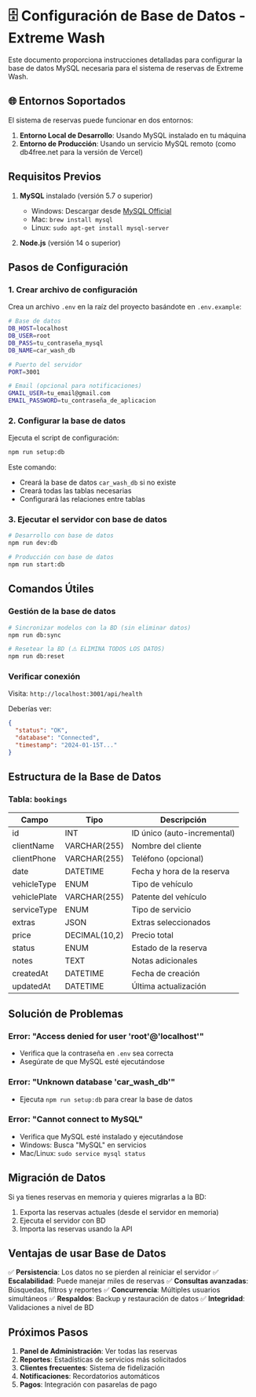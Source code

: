 # 🗄️ Configuración de Base de Datos - Extreme Wash

Este documento proporciona instrucciones detalladas para configurar la base de datos MySQL necesaria para el sistema de reservas de Extreme Wash.

## 🌐 Entornos Soportados

El sistema de reservas puede funcionar en dos entornos:

1. **Entorno Local de Desarrollo**: Usando MySQL instalado en tu máquina
2. **Entorno de Producción**: Usando un servicio MySQL remoto (como db4free.net para la versión de Vercel)

## Requisitos Previos

1. **MySQL** instalado (versión 5.7 o superior)
   - Windows: Descargar desde [MySQL Official](https://dev.mysql.com/downloads/installer/)
   - Mac: `brew install mysql`
   - Linux: `sudo apt-get install mysql-server`

2. **Node.js** (versión 14 o superior)

## Pasos de Configuración

### 1. Crear archivo de configuración

Crea un archivo `.env` en la raíz del proyecto basándote en `.env.example`:

```bash
# Base de datos
DB_HOST=localhost
DB_USER=root
DB_PASS=tu_contraseña_mysql
DB_NAME=car_wash_db

# Puerto del servidor
PORT=3001

# Email (opcional para notificaciones)
GMAIL_USER=tu_email@gmail.com
EMAIL_PASSWORD=tu_contraseña_de_aplicacion
```

### 2. Configurar la base de datos

Ejecuta el script de configuración:

```bash
npm run setup:db
```

Este comando:
- Creará la base de datos `car_wash_db` si no existe
- Creará todas las tablas necesarias
- Configurará las relaciones entre tablas

### 3. Ejecutar el servidor con base de datos

```bash
# Desarrollo con base de datos
npm run dev:db

# Producción con base de datos
npm run start:db
```

## Comandos Útiles

### Gestión de la base de datos

```bash
# Sincronizar modelos con la BD (sin eliminar datos)
npm run db:sync

# Resetear la BD (⚠️ ELIMINA TODOS LOS DATOS)
npm run db:reset
```

### Verificar conexión

Visita: `http://localhost:3001/api/health`

Deberías ver:
```json
{
  "status": "OK",
  "database": "Connected",
  "timestamp": "2024-01-15T..."
}
```

## Estructura de la Base de Datos

### Tabla: `bookings`

| Campo | Tipo | Descripción |
|-------|------|-------------|
| id | INT | ID único (auto-incremental) |
| clientName | VARCHAR(255) | Nombre del cliente |
| clientPhone | VARCHAR(255) | Teléfono (opcional) |
| date | DATETIME | Fecha y hora de la reserva |
| vehicleType | ENUM | Tipo de vehículo |
| vehiclePlate | VARCHAR(255) | Patente del vehículo |
| serviceType | ENUM | Tipo de servicio |
| extras | JSON | Extras seleccionados |
| price | DECIMAL(10,2) | Precio total |
| status | ENUM | Estado de la reserva |
| notes | TEXT | Notas adicionales |
| createdAt | DATETIME | Fecha de creación |
| updatedAt | DATETIME | Última actualización |

## Solución de Problemas

### Error: "Access denied for user 'root'@'localhost'"
- Verifica que la contraseña en `.env` sea correcta
- Asegúrate de que MySQL esté ejecutándose

### Error: "Unknown database 'car_wash_db'"
- Ejecuta `npm run setup:db` para crear la base de datos

### Error: "Cannot connect to MySQL"
- Verifica que MySQL esté instalado y ejecutándose
- Windows: Busca "MySQL" en servicios
- Mac/Linux: `sudo service mysql status`

## Migración de Datos

Si ya tienes reservas en memoria y quieres migrarlas a la BD:

1. Exporta las reservas actuales (desde el servidor en memoria)
2. Ejecuta el servidor con BD
3. Importa las reservas usando la API

## Ventajas de usar Base de Datos

✅ **Persistencia**: Los datos no se pierden al reiniciar el servidor
✅ **Escalabilidad**: Puede manejar miles de reservas
✅ **Consultas avanzadas**: Búsquedas, filtros y reportes
✅ **Concurrencia**: Múltiples usuarios simultáneos
✅ **Respaldos**: Backup y restauración de datos
✅ **Integridad**: Validaciones a nivel de BD

## Próximos Pasos

1. **Panel de Administración**: Ver todas las reservas
2. **Reportes**: Estadísticas de servicios más solicitados
3. **Clientes frecuentes**: Sistema de fidelización
4. **Notificaciones**: Recordatorios automáticos
5. **Pagos**: Integración con pasarelas de pago